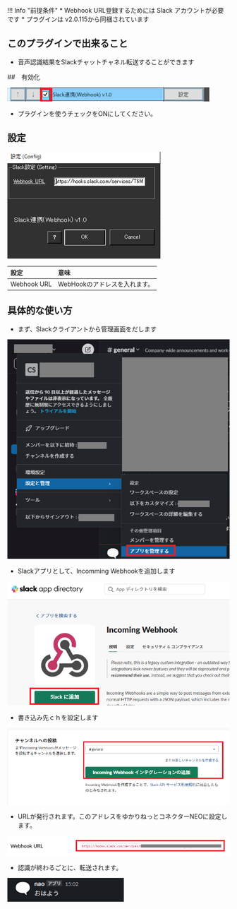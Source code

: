 !!! Info "前提条件"
    * Webhook URL登録するためには Slack アカウントが必要です
    * プラグインは v2.0.115から同梱されています

## このプラグインで出来ること

* 音声認識結果をSlackチャットチャネル転送することができます

##　有効化

![slack](images/plugin_slackwebhook_p1.png)

* プラグインを使うチェックをONにしてください。

## 設定

![slack](images/plugin_slackwebhook_p2.png)

|設定|意味|
|:--|:---|
|Webhook URL|WebHookのアドレスを入れます。|

## 具体的な使い方

* まず、Slackクライアントから管理画面をだします

![slack](images/plugin_slackwebhook_p3.png)

* Slackアプリとして、Incomming Webhookを追加します

![slack](images/plugin_slackwebhook_p4.png)

* 書き込み先ｃｈを設定します

![slack](images/plugin_slackwebhook_p5.png)

* URLが発行されます。このアドレスをゆかりねっとコネクターNEOに設定します。

![slack](images/plugin_slackwebhook_p6.png)

* 認識が終わるごとに、転送されます。

![slack](images/plugin_slackwebhook_p7.png)

